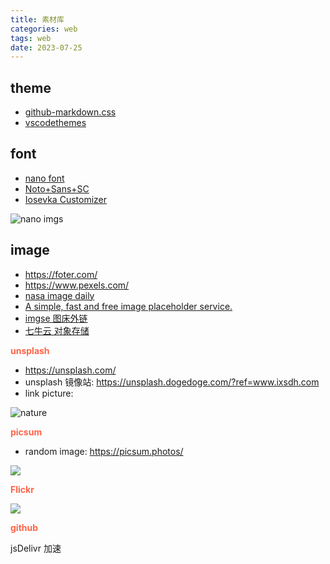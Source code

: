 ```yaml
---
title: 素材库
categories: web
tags: web
date: 2023-07-25
---
```


## theme

- [github-markdown.css](https://github.com/sindresorhus/github-markdown-css/blob/main/github-markdown.css)
- [vscodethemes](https://vscodethemes.com/)

## font

- [nano font](https://fonts.google.com/noto/specimen/Noto+Sans+TC/glyphs)
- [Noto+Sans+SC](https://fonts.google.com/noto/specimen/Noto+Sans+SC)
- [Iosevka Customizer](https://typeof.net/Iosevka/customizer)

![nano imgs](https://cdn.jsdelivr.net/gh/YeeKal/img_land/blog/07/noto_sans.png)

## image

- https://foter.com/
- https://www.pexels.com/
- [nasa image daily](https://apod.nasa.gov/apod/ap230725.html)
- [A simple, fast and free image placeholder service.](https://placehold.co/)
- [imgse 图床外链](https://imgse.com/)
- [七牛云 对象存储](https://www.qiniu.com/prices/kodo)

**<font color='Tomato'>unsplash</font>**

- https://unsplash.com/
- unsplash 镜像站: https://unsplash.dogedoge.com/?ref=www.ixsdh.com
- link picture: 

![nature](https://source.unsplash.com/V4RTwPUAyoM)


**<font color='Tomato'>picsum</font>**

- random image: https://picsum.photos/

![](https://picsum.photos/600/400)

**<font color='Tomato'>Flickr</font>**

![](https://live.staticflickr.com/65535/53072309873_2aeb736ecd_o.png)

**<font color='Tomato'>github</font>**

jsDelivr 加速
